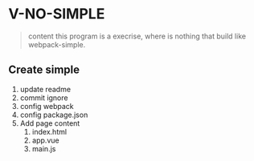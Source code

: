 # V-NO-SIMPLE
> content
this program is a execrise, where is nothing that build like webpack-simple.

## Create simple

1. update readme
2. commit ignore
3. config webpack
4. config package.json
5. Add page content
    1. index.html
    2. app.vue
    3. main.js